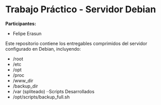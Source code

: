 # Trabajo Práctico - Servidor Debian

**Participantes:**
- Felipe Erasun

Este repositorio contiene los entregables comprimidos del servidor configurado en Debian, incluyendo:
- /root
- /etc
- /opt
- /proc
- /www_dir
- /backup_dir
- /var (spliteado)
··Scripts Desarrollados
- /opt/scripts/backup_full.sh
